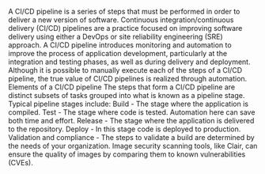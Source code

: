 A CI/CD pipeline is a series of steps that must be performed in order to deliver a new version of software. Continuous integration/continuous delivery (CI/CD) pipelines are a practice focused on improving software delivery using either a DevOps or site reliability engineering (SRE) approach.
A CI/CD pipeline introduces monitoring and automation to improve the process of application development, particularly at the integration and testing phases, as well as during delivery and deployment. Although it is possible to manually execute each of the steps of a CI/CD pipeline, the true value of CI/CD pipelines is realized through automation.
Elements of a CI/CD pipeline
The steps that form a CI/CD pipeline are distinct subsets of tasks grouped into what is known as a pipeline stage. Typical pipeline stages include:
Build - The stage where the application is compiled.
Test - The stage where code is tested. Automation here can save both time and effort.
Release - The stage where the application is delivered to the repository.
Deploy - In this stage code is deployed to production.
Validation and compliance - The steps to validate a build are determined by the needs of your organization. Image security scanning tools, like Clair, can ensure the quality of images by comparing them to known vulnerabilities (CVEs).

